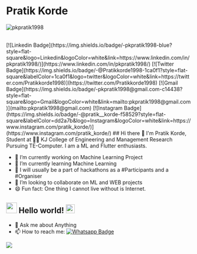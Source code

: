 # Pratik Korde
<p align="left"> <img src="https://komarev.com/ghpvc/?username=pkpratik1998&label=Views&color=blue&style=plastic" alt="pkpratik1998" /> </p><br>
 [![Linkedin Badge](https://img.shields.io/badge/-pkpratik1998-blue?style=flat-square&logo=Linkedin&logoColor=white&link=https://www.linkedin.com/in/pkpratik1998/)](https://www.linkedin.com/in/pkpratik1998/) [![Twitter Badge](https://img.shields.io/badge/-@Pratikkorde1998-1ca0f1?style=flat-square&labelColor=1ca0f1&logo=twitter&logoColor=white&link=https://twitter.com/Pratikkorde1998)](https://twitter.com/Pratikkorde1998)
[![Gmail Badge](https://img.shields.io/badge/-pkpratik1998@gmail.com-c14438?style=flat-square&logo=Gmail&logoColor=white&link=mailto:pkpratik1998@gmail.com)](mailto:pkpratik1998@gmail.com)
 [![Instagram Badge](https://img.shields.io/badge/-@pratik__korde-f58529?style=flat-square&labelColor=dd2a7b&logo=Instagram&logoColor=white&link=https://www.instagram.com/pratik_korde/)](https://www.instagram.com/pratik_korde/)
## Hi there 👋
  I'm Pratik Korde, Student at 👨‍💻 KJ College of Engineering and Management Research Pursuing TE-Computer.  I am a ML and Flutter enthusiasts.


- 🔭 I’m currently working on Machine Learning Project
- 🌱 I’m currently learning Machine Learning
- 🤔 I will usually be a part of hackathons as a #Participants and a #Organiser
- 👯 I’m looking to collaborate on ML and WEB projects
- 😄 Fun fact: One thing I cannot live without is Internet.

## <img src="https://github.com/TheDudeThatCode/TheDudeThatCode/blob/master/Assets/Hi.gif" width="29px"> Hello world!&nbsp;<img src="https://github.com/TheDudeThatCode/TheDudeThatCode/blob/master/Assets/Earth.gif" width="24px">

- 💬 Ask me about Anything
- 📫 How to reach me:  [![Whatsapp Badge](https://img.shields.io/badge/-Pratik_Korde-25d366?style=flat-square&labelColor=25d366&logo=whatsapp&logoColor=white&link=https://wa.me/919503575705)](https://wa.me/919503575705)


<img src="https://github-readme-stats.vercel.app/api?username=pkpratik1998&&show_icons=true&title_color=ffffff&icon_color=bb2acf&text_color=daf7dc&bg_color=151515">
